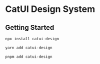 # CatUI Design System

## Getting Started

```bash
npx install catui-design
```

```bash
yarn add catui-design
```

```bash
pnpm add catui-design
```
